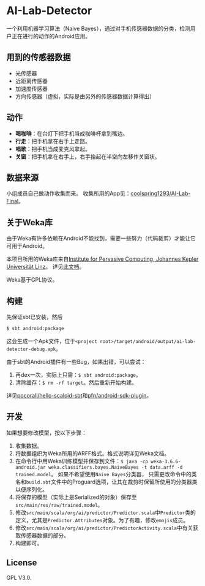 AI-Lab-Detector
===============

一个利用机器学习算法（Naive Bayes），通过对手机传感器数据的分类，检测用户正在进行的动作的Android应用。

用到的传感器数据
--------------
* 光传感器
* 近距离传感器
* 加速度传感器
* 方向传感器（虚拟，实际是由另外的传感器数据计算得出）


动作
----
* **喝咖啡**：在台灯下把手机当成咖啡杯拿到嘴边。
* **行走**：把手机拿在右手上走路。
* **唱歌**：把手机当成麦克风拿起。
* **关窗**：把手机拿在右手上，右手抬起在半空向左移作关窗状。


数据来源
-------
小组成员自己做动作收集而来。
收集所用的App见：[coolspring1293/AI-Lab-Final](https://github.com/coolspring1293/AI_LAB_FINAL)。


关于Weka库
---------
由于Weka有许多依赖在Android不能找到，需要一些努力（代码裁剪）才能让它可用于Android。

本项目所用的Weka库来自[Institute for Pervasive Computing, Johannes Kepler Universität Linz](http://www.pervasive.jku.at/Teaching/_2012WS/PervasiveComputingInfrastructure/Uebungen/UE04/weka-3.6.6-android.jar)。
详见[此文档](http://www.pervasive.jku.at/Teaching/_2012WS/PervasiveComputingInfrastructure/Uebungen/UE04/04%20Exercise%20Realtime%20Classification.pdf)。

Weka基于GPL协议。


构建
----
先保证sbt已安装，然后

```bash
$ sbt android:package
```

这会生成一个Apk文件，位于`<project root>/target/android/output/ai-lab-detector-debug.apk`。

由于sbt的Android插件有一些Bug，如果出错，可以尝试：

1. 再dex一次，实际上只需：`$ sbt android:package`。
2. 清除缓存：`$ rm -rf target`。然后重新开始构建。

详见[pocorall/hello-scaloid-sbt](https://github.com/pocorall/hello-scaloid-sbt)和[pfn/android-sdk-plugin](https://github.com/pfn/android-sdk-plugin)。


开发
----
如果想要修改模型，按以下步骤：

1. 收集数据。
2. 将数据组织为Weka所用的ARFF格式。格式说明详见Weka文档。
3. 在命令行中用Weka训练模型并保存到文件：`$ java -cp weka-3.6.6-android.jar weka.classifiers.bayes.NaiveBayes -t data.arff -d trained.model`。
   如果不希望使用`Naive Bayes`分类器， 只需更改命令中的类名和`build.sbt`文件中的Proguard选项，让其在裁剪时保留所使用的分类器类以便序列化。
4. 将保存的模型（实际上是Serialized的对象）保存至`src/main/res/raw/trained.model`。
5. 修改`src/main/scala/org/ai/predictor/Predictor.scala`中`Predictor`类的定义，尤其是`Predictor.Attributes`对象。为了有趣，修改`emojis`成员。
6. 修改`src/main/scala/org/ai/predictor/PredictorActivity.scala`中有关获取传感器数据的部分。
7. 构建即可。


License
-------
GPL V3.0.

